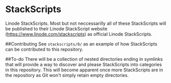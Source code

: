 # StackScripts
Linode StackScripts. Most but not neccessarilly all of these StackScripts will be published to their Linode StackScript website (https://www.linode.com/stackscripts) as official Linode StackScripts.

##Contributing
See `stackscripts/0/` as an example of how StackScripts can be contributed to this repository.

##To-do
There will be a collection of nested directories ending in symlinks that will provide a way to discover and please StackScripts into categories in this repository. This will become apparent once more StackScripts are in the repository as Git won't simply retain empty directories.
